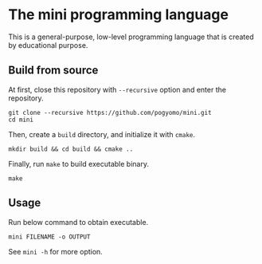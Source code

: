 # The mini programming language

This is a general-purpose, low-level programming language that is created by educational purpose.

## Build from source

At first, close this repository with `--recursive` option and enter the repository.

```
git clone --recursive https://github.com/pogyomo/mini.git
cd mini
```

Then, create a `build` directory, and initialize it with `cmake`.

```
mkdir build && cd build && cmake ..
```

Finally, run `make` to build executable binary.

```
make
```

## Usage

Run below command to obtain executable.

```
mini FILENAME -o OUTPUT
```

See `mini -h` for more option.
